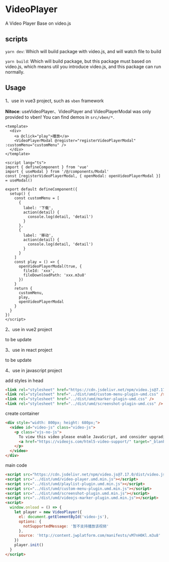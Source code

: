 # VideoPlayer

A Video Player Base on video.js

## scripts

`yarn dev`: Which will build package with video.js, and will watch file to build

`yarn build`: Which will build package, but this package must based on video.js, which means util you introduce video.js, and this package can run normally.

## Usage

1、use in vue3 project, such as `vben` framework

**Nitoce**: useVideoPlayer、VideoPlayer and VideoPlayerModal was only provided to vben! You can find demos in `src/vben/*`.

```vue
<template>
  <div>
    <a @click="play">播放</a>
    <VideoPlayerModal @register="registerVideoPlayerModal" :customMenu="customMenu" />
  </div>
</template>

<script lang="ts">
import { defineComponent } from 'vue'
import { useModal } from '/@/components/Modal'
const [registerVideoPlayerModal, { openModal: openVideoPlayerModal }] = useModal()

export default defineComponent({
  setup() {
    const customMenu = [
      {
        label: '下载',
        action(detail) {
          console.log(detail, 'detail')
        }
      },
      {
        label: '移动',
        action(detail) {
          console.log(detail, 'detail')
        }
      }
    ]
    const play = () => {
      openVideoPlayerModal(true, {
        fileId: 'xxx',
        fileDownloadPath: 'xxx.m3u8'
      })
    }
    return {
      customMenu,
      play,
      openVideoPlayerModal
    }
  }
})
</script>
```

2、use in vue2 project

to be update

3、use in react project

to be update

4、use in javascript project

add styles in head

```html
<link rel="stylesheet" href="https://cdn.jsdelivr.net/npm/video.js@7.17.0/dist/video-js.css" />
<link rel="stylesheet" href="../dist/umd/custom-menu-plugin-umd.css" />
<link rel="stylesheet" href="../dist/umd/marker-plugin-umd.css" />
<link rel="stylesheet" href="../dist/umd/screenshot-plugin-umd.css" />
```

create container

```html
<div style="width: 800px; height: 680px;">
  <video id="video-js" class="video-js">
    <p class="vjs-no-js">
      To view this video please enable JavaScript, and consider upgrading to a web browser that
      <a href="https://videojs.com/html5-video-support/" target="_blank">supports HTML5 video</a>
    </p>
  </video>
</div>
```

main code

```html
<script src="https://cdn.jsdelivr.net/npm/video.js@7.17.0/dist/video.js"></script>
<script src="../dist/umd/video-player.umd.min.js"></script>
<script src="../dist/umd/playlist-plugin.umd.min.js"></script>
<script src="../dist/umd/custom-menu-plugin.umd.min.js"></script>
<script src="../dist/umd/screenshot-plugin.umd.min.js"></script>
<script src="../dist/umd/videojs-marker-plugin.umd.min.js"></script>
<script>
  window.onload = () => {
    let player = new VideoPlayer({
      el: document.getElementById('video-js'),
      options: {
        notSupportedMessage: '暂不支持播放该视频'
      },
      source: 'http://content.jwplatform.com/manifests/vM7nH0Kl.m3u8'
    })
    player.init()
  }
</script>
```
